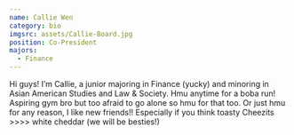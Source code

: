 ```yaml
---
name: Callie Wen
category: bio
imgsrc: assets/Callie-Board.jpg
position: Co-President
majors:
  - Finance
---
```

Hi guys! I’m Callie, a junior majoring in Finance (yucky) and minoring in Asian American Studies and Law & Society. Hmu anytime for a boba run! Aspiring gym bro but too afraid to go alone so hmu for that too. Or just hmu for any reason, I like new friends!! Especially if you think toasty Cheezits >>>> white cheddar (we will be besties!)